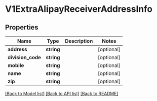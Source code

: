 # V1ExtraAlipayReceiverAddressInfo

## Properties
Name | Type | Description | Notes
------------ | ------------- | ------------- | -------------
**address** | **string** |  | [optional] 
**division_code** | **string** |  | [optional] 
**mobile** | **string** |  | [optional] 
**name** | **string** |  | [optional] 
**zip** | **string** |  | [optional] 

[[Back to Model list]](../README.md#documentation-for-models) [[Back to API list]](../README.md#documentation-for-api-endpoints) [[Back to README]](../README.md)


